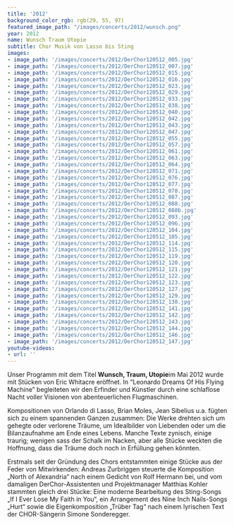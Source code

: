 ```yaml
---
title: '2012'
background_color_rgb: rgb(29, 55, 97)
featured_image_path: "/images/concerts/2012/wunsch.png"
year: 2012
name: Wunsch Traum Utopie
subtitle: Chor Musik von Lasso bis Sting
images:
- image_path: '/images/concerts/2012/DerChor120512_005.jpg'
- image_path: '/images/concerts/2012/DerChor120512_007.jpg'
- image_path: '/images/concerts/2012/DerChor120512_015.jpg'
- image_path: '/images/concerts/2012/DerChor120512_016.jpg'
- image_path: '/images/concerts/2012/DerChor120512_023.jpg'
- image_path: '/images/concerts/2012/DerChor120512_029.jpg'
- image_path: '/images/concerts/2012/DerChor120512_033.jpg'
- image_path: '/images/concerts/2012/DerChor120512_038.jpg'
- image_path: '/images/concerts/2012/DerChor120512_040.jpg'
- image_path: '/images/concerts/2012/DerChor120512_042.jpg'
- image_path: '/images/concerts/2012/DerChor120512_043.jpg'
- image_path: '/images/concerts/2012/DerChor120512_047.jpg'
- image_path: '/images/concerts/2012/DerChor120512_055.jpg'
- image_path: '/images/concerts/2012/DerChor120512_057.jpg'
- image_path: '/images/concerts/2012/DerChor120512_061.jpg'
- image_path: '/images/concerts/2012/DerChor120512_063.jpg'
- image_path: '/images/concerts/2012/DerChor120512_064.jpg'
- image_path: '/images/concerts/2012/DerChor120512_071.jpg'
- image_path: '/images/concerts/2012/DerChor120512_076.jpg'
- image_path: '/images/concerts/2012/DerChor120512_077.jpg'
- image_path: '/images/concerts/2012/DerChor120512_078.jpg'
- image_path: '/images/concerts/2012/DerChor120512_087.jpg'
- image_path: '/images/concerts/2012/DerChor120512_088.jpg'
- image_path: '/images/concerts/2012/DerChor120512_088b.jpg'
- image_path: '/images/concerts/2012/DerChor120512_093.jpg'
- image_path: '/images/concerts/2012/DerChor120512_096.jpg'
- image_path: '/images/concerts/2012/DerChor120512_104.jpg'
- image_path: '/images/concerts/2012/DerChor120512_105.jpg'
- image_path: '/images/concerts/2012/DerChor120512_114.jpg'
- image_path: '/images/concerts/2012/DerChor120512_115.jpg'
- image_path: '/images/concerts/2012/DerChor120512_119.jpg'
- image_path: '/images/concerts/2012/DerChor120512_120.jpg'
- image_path: '/images/concerts/2012/DerChor120512_121.jpg'
- image_path: '/images/concerts/2012/DerChor120512_122.jpg'
- image_path: '/images/concerts/2012/DerChor120512_123.jpg'
- image_path: '/images/concerts/2012/DerChor120512_127.jpg'
- image_path: '/images/concerts/2012/DerChor120512_129.jpg'
- image_path: '/images/concerts/2012/DerChor120512_130.jpg'
- image_path: '/images/concerts/2012/DerChor120512_141.jpg'
- image_path: '/images/concerts/2012/DerChor120512_142.jpg'
- image_path: '/images/concerts/2012/DerChor120512_143.jpg'
- image_path: '/images/concerts/2012/DerChor120512_144.jpg'
- image_path: '/images/concerts/2012/DerChor120512_146.jpg'
- image_path: '/images/concerts/2012/DerChor120512_147.jpg'
youtube-videos:
- url: ''
---
```


Unser Programm mit dem Titel **Wunsch, Traum, Utopie**im Mai 2012 wurde mit St&uuml;cken von Eric Whitacre er&ouml;ffnet. In “Leonardo Dreams Of His Flying Machine” begleiteten wir den Erfinder und K&uuml;nstler durch eine schlaflose Nacht voller Visionen von abenteuerlichen Flugmaschinen.

Kompositionen von Orlando di Lasso, Brian Moles, Jean Sibelius u.a. f&uuml;gten sich zu einem spannenden Ganzen zusammen: Die Werke drehten sich um gehegte oder verlorene Tr&auml;ume, um Idealbilder von Liebenden oder um die Bilanzaufnahme am Ende eines Lebens. Manche Texte zynisch, einige traurig; wenigen sass der Schalk im Nacken, aber alle St&uuml;cke weckten die Hoffnung, dass die Tr&auml;ume doch noch in Erf&uuml;llung gehen k&ouml;nnten.

Erstmals seit der Gr&uuml;ndung des Chors entstammten einige St&uuml;cke aus der Feder von Mitwirkenden: Andreas Zurbriggen steuerte die Komposition „North of Alexandria“ nach einem Gedicht von Rolf Hermann bei, und vom damaligen DerChor-Assistenten und Projektmanager Matthias Kohler stammten gleich drei St&uuml;cke: Eine moderne Bearbeitung des Sting-Songs „If I Ever Lose My Faith in You“, ein Arrangement des Nine Inch Nails-Songs „Hurt“ sowie die Eigenkomposition „Tr&uuml;ber Tag“ nach einem lyrischen Text der CHOR-S&auml;ngerin Simone Sonderegger.